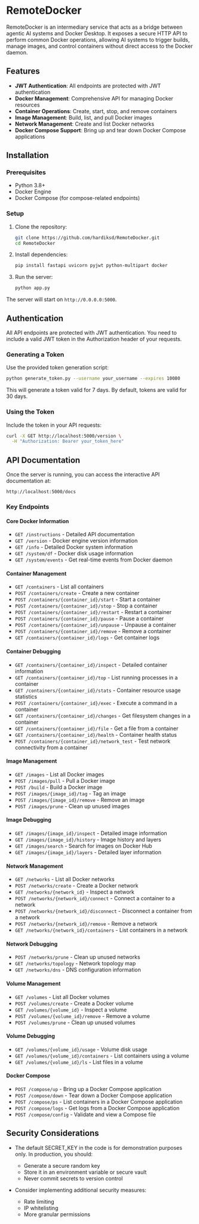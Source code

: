 # RemoteDocker

RemoteDocker is an intermediary service that acts as a bridge between agentic AI systems and Docker Desktop. It exposes a secure HTTP API to perform common Docker operations, allowing AI systems to trigger builds, manage images, and control containers without direct access to the Docker daemon.

## Features

- **JWT Authentication**: All endpoints are protected with JWT authentication
- **Docker Management**: Comprehensive API for managing Docker resources
- **Container Operations**: Create, start, stop, and remove containers
- **Image Management**: Build, list, and pull Docker images
- **Network Management**: Create and list Docker networks
- **Docker Compose Support**: Bring up and tear down Docker Compose applications

## Installation

### Prerequisites

- Python 3.8+
- Docker Engine
- Docker Compose (for compose-related endpoints)

### Setup

1. Clone the repository:
   ```bash
   git clone https://github.com/hardiksd/RemoteDocker.git
   cd RemoteDocker
   ```

2. Install dependencies:
   ```bash
   pip install fastapi uvicorn pyjwt python-multipart docker
   ```

3. Run the server:
   ```bash
   python app.py
   ```

The server will start on `http://0.0.0.0:5000`.

## Authentication

All API endpoints are protected with JWT authentication. You need to include a valid JWT token in the Authorization header of your requests.

### Generating a Token

Use the provided token generation script:

```bash
python generate_token.py --username your_username --expires 10080
```

This will generate a token valid for 7 days. By default, tokens are valid for 30 days.

### Using the Token

Include the token in your API requests:

```bash
curl -X GET http://localhost:5000/version \
  -H "Authorization: Bearer your_token_here"
```

## API Documentation

Once the server is running, you can access the interactive API documentation at:

```
http://localhost:5000/docs
```

### Key Endpoints

#### Core Docker Information
- `GET /instructions` - Detailed API documentation
- `GET /version` - Docker engine version information
- `GET /info` - Detailed Docker system information
- `GET /system/df` - Docker disk usage information
- `GET /system/events` - Get real-time events from Docker daemon

#### Container Management
- `GET /containers` - List all containers
- `POST /containers/create` - Create a new container
- `POST /containers/{container_id}/start` - Start a container
- `POST /containers/{container_id}/stop` - Stop a container
- `POST /containers/{container_id}/restart` - Restart a container
- `POST /containers/{container_id}/pause` - Pause a container
- `POST /containers/{container_id}/unpause` - Unpause a container
- `POST /containers/{container_id}/remove` - Remove a container
- `GET /containers/{container_id}/logs` - Get container logs

#### Container Debugging
- `GET /containers/{container_id}/inspect` - Detailed container information
- `GET /containers/{container_id}/top` - List running processes in a container
- `GET /containers/{container_id}/stats` - Container resource usage statistics
- `POST /containers/{container_id}/exec` - Execute a command in a container
- `GET /containers/{container_id}/changes` - Get filesystem changes in a container
- `GET /containers/{container_id}/file` - Get a file from a container
- `GET /containers/{container_id}/health` - Container health status
- `POST /containers/{container_id}/network_test` - Test network connectivity from a container

#### Image Management
- `GET /images` - List all Docker images
- `POST /images/pull` - Pull a Docker image
- `POST /build` - Build a Docker image
- `POST /images/{image_id}/tag` - Tag an image
- `POST /images/{image_id}/remove` - Remove an image
- `POST /images/prune` - Clean up unused images

#### Image Debugging
- `GET /images/{image_id}/inspect` - Detailed image information
- `GET /images/{image_id}/history` - Image history and layers
- `GET /images/search` - Search for images on Docker Hub
- `GET /images/{image_id}/layers` - Detailed layer information

#### Network Management
- `GET /networks` - List all Docker networks
- `POST /networks/create` - Create a Docker network
- `GET /networks/{network_id}` - Inspect a network
- `POST /networks/{network_id}/connect` - Connect a container to a network
- `POST /networks/{network_id}/disconnect` - Disconnect a container from a network
- `POST /networks/{network_id}/remove` - Remove a network
- `GET /networks/{network_id}/containers` - List containers in a network

#### Network Debugging
- `POST /networks/prune` - Clean up unused networks
- `GET /networks/topology` - Network topology map
- `GET /networks/dns` - DNS configuration information

#### Volume Management
- `GET /volumes` - List all Docker volumes
- `POST /volumes/create` - Create a Docker volume
- `GET /volumes/{volume_id}` - Inspect a volume
- `POST /volumes/{volume_id}/remove` - Remove a volume
- `POST /volumes/prune` - Clean up unused volumes

#### Volume Debugging
- `GET /volumes/{volume_id}/usage` - Volume disk usage
- `GET /volumes/{volume_id}/containers` - List containers using a volume
- `GET /volumes/{volume_id}/ls` - List files in a volume

#### Docker Compose
- `POST /compose/up` - Bring up a Docker Compose application
- `POST /compose/down` - Tear down a Docker Compose application
- `POST /compose/ps` - List containers in a Docker Compose application
- `POST /compose/logs` - Get logs from a Docker Compose application
- `POST /compose/config` - Validate and view a Compose file

## Security Considerations

- The default SECRET_KEY in the code is for demonstration purposes only. In production, you should:
  - Generate a secure random key
  - Store it in an environment variable or secure vault
  - Never commit secrets to version control

- Consider implementing additional security measures:
  - Rate limiting
  - IP whitelisting
  - More granular permissions
